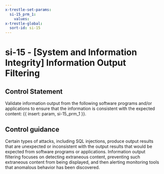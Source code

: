 ```yaml
---
x-trestle-set-params:
  si-15_prm_1:
    values:
x-trestle-global:
  sort-id: si-15
---
```


# si-15 - \[System and Information Integrity\] Information Output Filtering

## Control Statement

Validate information output from the following software programs and/or applications to ensure that the information is consistent with the expected content: {{ insert: param, si-15_prm_1 }}.

## Control guidance

Certain types of attacks, including SQL injections, produce output results that are unexpected or inconsistent with the output results that would be expected from software programs or applications. Information output filtering focuses on detecting extraneous content, preventing such extraneous content from being displayed, and then alerting monitoring tools that anomalous behavior has been discovered.
